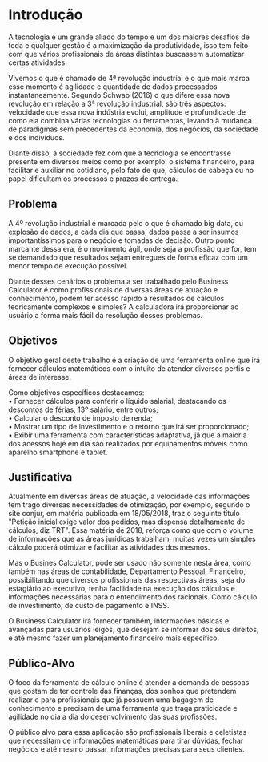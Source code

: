 # Introdução

A tecnologia é um grande aliado do tempo e um dos maiores desafios de toda e qualquer gestão é a maximização da produtividade, isso tem feito com que vários profissionais de áreas distintas buscassem automatizar certas atividades.

Vivemos o que é chamado de 4ª revolução industrial e o que mais marca esse momento é agilidade e quantidade de dados processados instantaneamente. Segundo Schwab (2016) o que difere essa nova revolução em relação a 3ª revolução industrial, são três aspectos: velocidade que essa nova indústria evolui, amplitude e profundidade de como ela combina várias tecnologias ou ferramentas, levando à mudança de paradigmas sem precedentes da economia, dos negócios, da sociedade e dos indivíduos.

Diante disso, a sociedade fez com que a tecnologia se encontrasse presente em diversos meios como por exemplo: o sistema financeiro, para facilitar e auxiliar no cotidiano, pelo fato de que, cálculos de cabeça ou no papel dificultam os processos e prazos de entrega.

## Problema

A 4º revolução industrial é marcada pelo o que é chamado big data, ou explosão de dados, a cada dia que passa, dados passa a ser insumos importantíssimos para o negócio e tomadas de decisão. Outro ponto marcante dessa era, é o movimento ágil, onde seja a profissão que for, tem se demandado que resultados sejam entregues de forma eficaz com um menor tempo de execução possível.

Diante desses cenários o problema a ser trabalhado pelo Business Calculator é como profissionais de diversas áreas de atuação e conhecimento, podem ter acesso rápido a resultados de cálculos teoricamente complexos e simples? A calculadora irá proporcionar ao usuário a forma mais fácil da resolução desses problemas.

## Objetivos

O objetivo geral deste trabalho é a criação de uma ferramenta online que irá fornecer cálculos matemáticos com o intuito de atender diversos perfis e áreas de interesse.

Como objetivos específicos destacamos:<br>
    • Fornecer cálculos para conferir o líquido salarial, destacando os descontos de férias, 13º salário, entre outros;<br>
    • Calcular o desconto de imposto de renda;<br>
    • Mostrar um tipo de investimento e o retorno que irá ser proporcionado;<br>
    • Exibir uma ferramenta com características adaptativa, já que a maioria dos acessos hoje em dia são realizados por equipamentos móveis como aparelho smartphone e tablet.<br>

## Justificativa

Atualmente em diversas áreas de atuação, a velocidade das informações tem trago diversas necessidades de otimização, por exemplo, segundo o site conjur, em matéria publicada em 18/05/2018, traz o seguinte título "Petição inicial exige valor dos pedidos, mas dispensa detalhamento de cálculos, diz TRT". Essa matéria de 2018, reforça como que com o volume de informações que as áreas jurídicas trabalham, muitas vezes um simples cálculo poderá otimizar e facilitar as atividades dos mesmos.

Mas o Busines Calculator, pode ser usado não somente nesta área, como também nas áreas de contabilidade, Departamento Pessoal, Financeiro, possibilitando que diversos profissionais das respectivas áreas, seja do estagiário ao executivo, tenha facilidade na execução dos cálculos e informações necessárias para o entendimento dos racionais. Como cálculo de investimento, de custo de pagamento e INSS.

O Business Calculator irá fornecer também, informações básicas e avançadas para usuários leigos, que desejam se informar dos seus direitos, e até mesmo fazer um planejamento financeiro mais específico.

## Público-Alvo

O foco da ferramenta de cálculo online é atender a demanda de pessoas que gostam de ter controle das finanças, dos sonhos que pretendem realizar e para profissionais que já possuem uma bagagem de conhecimento e precisam de uma ferramenta que traga praticidade e agilidade no dia a dia do desenvolvimento das suas profissões.

O público alvo para essa aplicação são profissionais liberais e celetistas que necessitam de informações matemáticas para tirar dúvidas, fechar negócios e até mesmo passar informações precisas para seus clientes.
